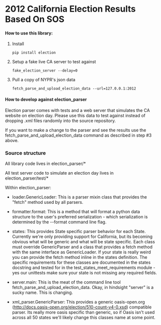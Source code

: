 # 2012 California Election Results Based On SOS

#### How to use this library:

1. Install

    `pip install election`

2. Setup a fake live CA server to test against

    `fake_election_server --delay=0`

3. Pull a copy of NYPR's json data

    `fetch_parse_and_upload_election_data --url=127.0.0.1:2012`

#### How to develop against election_parser 

Election parser comes with tests and a web server that simulates the
CA website on election day.  Please use this data to test against
instead of dropping .xml files randomly into the source repository. 

If you want to make a change to the parser and see the results use the
fetch_parse_and_upload_election_data command as described in step #3
above.


### Source structure

All library code lives in election_parser/* 

All test server code to simulate an election day lives in election_parser/test/* 

Within election_parser:

* loader.GenericLoader: This is a parser mixin class that provides the
  "fetch" method used by all parsers.

* formatter.format: This is a method that will format a python data
  structure to the user's preferred serialization - which serialization
  is determined by the --format command line flag.

* states: This provides State specific parser behavior for each State.
  Currently we're only providing support for California, but its
  becoming obvious what will be generic and what will be state
  specific.  Each class must override GenericParser and a class that
  provides a fetch method with the same interface as GenericLoader.
  If your state is really weird you can provide the fetch method
  inline in the states definition.  The specific requirements for
  these classes are documented in the states docstring and tested for
  in the test_states_meet_requirements module - yes our unittests make
  sure your state is not missing any required fields.

* server.main: This is the meat of the command line tool
  fetch_parse_and_upload_election_data.  Okay, in hindsight "server"
  is a sucky name.  This is changing.

* xml_parser.GenericParser: This provides a generic oasis-open.org
  (http://docs.oasis-open.org/election/510-count-v4-0.xsd) compatible
  parser.  Its really more oasis specific than generic, so if Oasis
  isn't used across all 50 states we'll likely change this classes
  name at some point.



